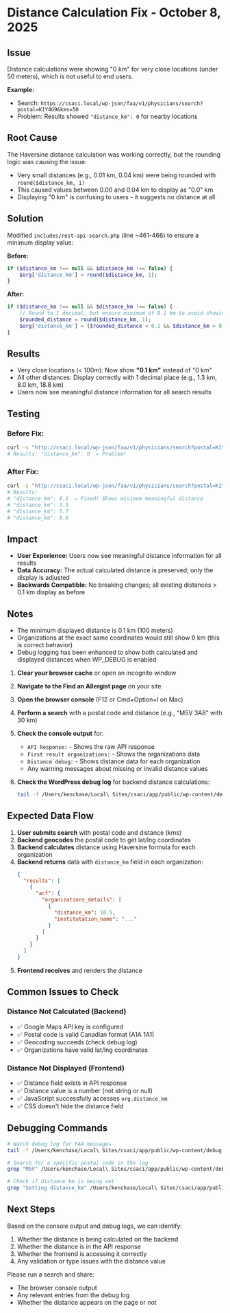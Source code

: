# Distance Calculation Fix - October 8, 2025

## Issue
Distance calculations were showing "0 km" for very close locations (under 50 meters), which is not useful to end users.

**Example:**
- Search: `https://csaci.local/wp-json/faa/v1/physicians/search?postal=K1Y4G9&kms=50`
- Problem: Results showed `"distance_km": 0` for nearby locations

## Root Cause
The Haversine distance calculation was working correctly, but the rounding logic was causing the issue:
- Very small distances (e.g., 0.01 km, 0.04 km) were being rounded with `round($distance_km, 1)`
- This caused values between 0.00 and 0.04 km to display as "0.0" km
- Displaying "0 km" is confusing to users - it suggests no distance at all

## Solution
Modified `includes/rest-api-search.php` (line ~461-466) to ensure a minimum display value:

**Before:**
```php
if ($distance_km !== null && $distance_km !== false) {
    $org['distance_km'] = round($distance_km, 1);
}
```

**After:**
```php
if ($distance_km !== null && $distance_km !== false) {
    // Round to 1 decimal, but ensure minimum of 0.1 km to avoid showing "0 km"
    $rounded_distance = round($distance_km, 1);
    $org['distance_km'] = ($rounded_distance < 0.1 && $distance_km > 0) ? 0.1 : $rounded_distance;
}
```

## Results
- Very close locations (< 100m): Now show **"0.1 km"** instead of "0 km"
- All other distances: Display correctly with 1 decimal place (e.g., 1.3 km, 8.0 km, 18.8 km)
- Users now see meaningful distance information for all search results

## Testing

### Before Fix:
```bash
curl -s "http://csaci.local/wp-json/faa/v1/physicians/search?postal=K1Y4G9&kms=50" | grep distance_km
# Results: "distance_km": 0  ← Problem!
```

### After Fix:
```bash
curl -s "http://csaci.local/wp-json/faa/v1/physicians/search?postal=K1Y4G9&kms=50" | grep distance_km
# Results: 
# "distance_km": 0.1  ← Fixed! Shows minimum meaningful distance
# "distance_km": 3.5
# "distance_km": 5.7
# "distance_km": 8.0
```

## Impact
- **User Experience:** Users now see meaningful distance information for all results
- **Data Accuracy:** The actual calculated distance is preserved; only the display is adjusted
- **Backwards Compatible:** No breaking changes; all existing distances > 0.1 km display as before

## Notes
- The minimum displayed distance is 0.1 km (100 meters)
- Organizations at the exact same coordinates would still show 0 km (this is correct behavior)
- Debug logging has been enhanced to show both calculated and displayed distances when WP_DEBUG is enabled

1. **Clear your browser cache** or open an incognito window

2. **Navigate to the Find an Allergist page** on your site

3. **Open the browser console** (F12 or Cmd+Option+I on Mac)

4. **Perform a search** with a postal code and distance (e.g., "M5V 3A8" with 30 km)

5. **Check the console output** for:
   - `API Response:` - Shows the raw API response
   - `First result organizations:` - Shows the organizations data
   - `Distance debug:` - Shows distance data for each organization
   - Any warning messages about missing or invalid distance values

6. **Check the WordPress debug log** for backend distance calculations:
   ```bash
   tail -f /Users/kenchase/Local\ Sites/csaci/app/public/wp-content/debug.log | grep "FAA:"
   ```

## Expected Data Flow

1. **User submits search** with postal code and distance (kms)
2. **Backend geocodes** the postal code to get lat/lng coordinates
3. **Backend calculates** distance using Haversine formula for each organization
4. **Backend returns** data with `distance_km` field in each organization:
   ```json
   {
     "results": [
       {
         "acf": {
           "organizations_details": [
             {
               "distance_km": 10.5,
               "institutation_name": "..."
             }
           ]
         }
       }
     ]
   }
   ```
5. **Frontend receives** and renders the distance

## Common Issues to Check

### Distance Not Calculated (Backend)
- ✅ Google Maps API key is configured
- ✅ Postal code is valid Canadian format (A1A 1A1)
- ✅ Geocoding succeeds (check debug log)
- ✅ Organizations have valid lat/lng coordinates

### Distance Not Displayed (Frontend)
- ✅ Distance field exists in API response
- ✅ Distance value is a number (not string or null)
- ✅ JavaScript successfully accesses `org.distance_km`
- ✅ CSS doesn't hide the distance field

## Debugging Commands

```bash
# Watch debug log for FAA messages
tail -f /Users/kenchase/Local\ Sites/csaci/app/public/wp-content/debug.log | grep "FAA:"

# Search for a specific postal code in the log
grep "M5V" /Users/kenchase/Local\ Sites/csaci/app/public/wp-content/debug.log | tail -20

# Check if distance_km is being set
grep "Setting distance_km" /Users/kenchase/Local\ Sites/csaci/app/public/wp-content/debug.log | tail -10
```

## Next Steps

Based on the console output and debug logs, we can identify:
1. Whether the distance is being calculated on the backend
2. Whether the distance is in the API response
3. Whether the frontend is accessing it correctly
4. Any validation or type issues with the distance value

Please run a search and share:
- The browser console output
- Any relevant entries from the debug log
- Whether the distance appears on the page or not
